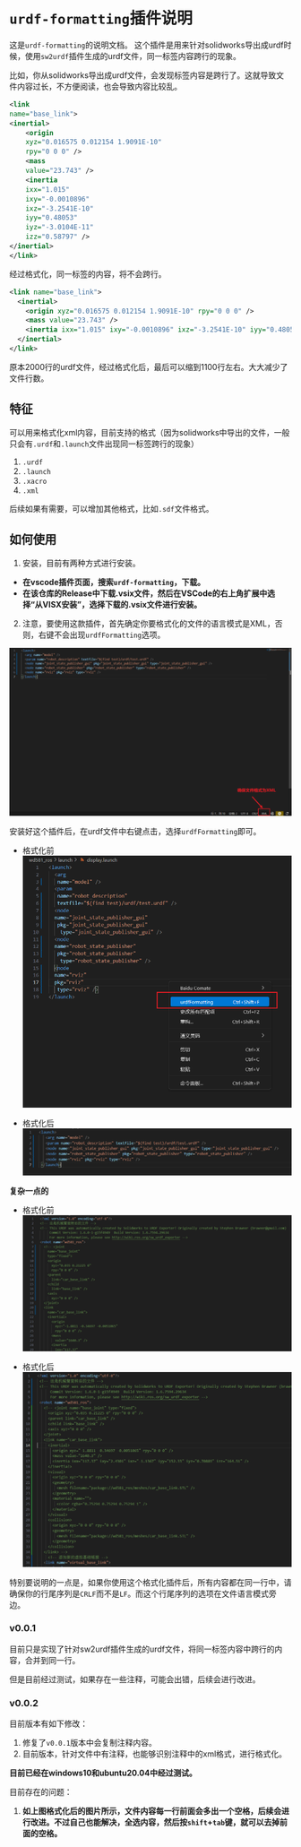 # `urdf-formatting`插件说明

这是`urdf-formatting`的说明文档。
这个插件是用来针对solidworks导出成urdf时候，使用`sw2urdf`插件生成的urdf文件，同一标签内容跨行的现象。

比如，你从solidworks导出成urdf文件，会发现标签内容是跨行了。这就导致文件内容过长，不方便阅读，也会导致内容比较乱。

```xml
<link
name="base_link">
<inertial>
    <origin
    xyz="0.016575 0.012154 1.9091E-10"
    rpy="0 0 0" />
    <mass
    value="23.743" />
    <inertia
    ixx="1.015"
    ixy="-0.0010896"
    ixz="-3.2541E-10"
    iyy="0.48053"
    iyz="-3.0104E-11"
    izz="0.58797" />
</inertial>
</link>
```  

经过格式化，同一标签的内容，将不会跨行。

```xml
<link name="base_link">
  <inertial>
    <origin xyz="0.016575 0.012154 1.9091E-10" rpy="0 0 0" />
    <mass value="23.743" />
    <inertia ixx="1.015" ixy="-0.0010896" ixz="-3.2541E-10" iyy="0.48053" iyz="-3.0104E-11" izz="0.58797" />
  </inertial>
</link>
```

原本2000行的urdf文件，经过格式化后，最后可以缩到1100行左右。大大减少了文件行数。


## 特征

可以用来格式化xml内容，目前支持的格式（因为solidworks中导出的文件，一般只会有`.urdf`和`.launch`文件出现同一标签跨行的现象）
1. `.urdf`
2. `.launch`
3. `.xacro`
4. `.xml`

后续如果有需要，可以增加其他格式，比如`.sdf`文件格式。

## 如何使用
1. 安装，目前有两种方式进行安装。
- **在vscode插件页面，搜索`urdf-formatting`，下载。**
- **在该仓库的Release中下载.vsix文件，然后在VSCode的右上角扩展中选择“从VISX安装”，选择下载的.vsix文件进行安装。**
2. 注意，要使用这款插件，首先确定你要格式化的文件的语言模式是XML，否则，右键不会出现`urdfFormatting`选项。

![确保文件的语言模式是XML](source/image.png)

安装好这个插件后，在urdf文件中右键点击，选择`urdfFormatting`即可。

- 格式化前
![右键点击](source/image-1.png)

- 格式化后
![格式化了](source/image-2.png)

**复杂一点的**

- 格式化前
![alt text](source/image-3.png)

- 格式化后
![alt text](source/image-4.png)

特别要说明的一点是，如果你使用这个格式化插件后，所有内容都在同一行中，请确保你的行尾序列是`CRLF`而不是`LF`。而这个行尾序列的选项在文件语言模式旁边。

### v0.0.1

目前只是实现了针对sw2urdf插件生成的urdf文件，将同一标签内容中跨行的内容，合并到同一行。

但是目前经过测试，如果存在一些注释，可能会出错，后续会进行改进。

### v0.0.2
目前版本有如下修改：
1. 修复了`v0.0.1`版本中会复制注释内容。
2. 目前版本，针对文件中有注释，也能够识别注释中的xml格式，进行格式化。

**目前已经在windows10和ubuntu20.04中经过测试。**

目前存在的问题：
1. **如上图格式化后的图片所示，文件内容每一行前面会多出一个空格，后续会进行改进。不过自己也能解决，全选内容，然后按`shift`+`tab`键，就可以去掉前面的空格。**




